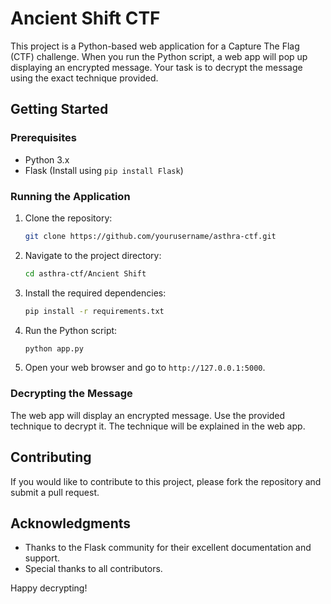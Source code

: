 # Ancient Shift CTF

This project is a Python-based web application for a Capture The Flag (CTF) challenge. When you run the Python script, a web app will pop up displaying an encrypted message. Your task is to decrypt the message using the exact technique provided.

## Getting Started

### Prerequisites

- Python 3.x
- Flask (Install using `pip install Flask`)

### Running the Application

1. Clone the repository:
    ```sh
    git clone https://github.com/yourusername/asthra-ctf.git
    ```
2. Navigate to the project directory:
    ```sh
    cd asthra-ctf/Ancient Shift
    ```
3. Install the required dependencies:
    ```sh
    pip install -r requirements.txt
    ```
4. Run the Python script:
    ```sh
    python app.py
    ```
5. Open your web browser and go to `http://127.0.0.1:5000`.

### Decrypting the Message

The web app will display an encrypted message. Use the provided technique to decrypt it. The technique will be explained in the web app.

## Contributing

If you would like to contribute to this project, please fork the repository and submit a pull request.

## Acknowledgments

- Thanks to the Flask community for their excellent documentation and support.
- Special thanks to all contributors.

Happy decrypting!